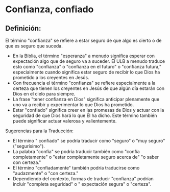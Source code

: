 # Confianza, confiado

## Definición: 

El término "confianza" se refiere a estar seguro de que algo es cierto o de que es seguro que suceda.

* En la Biblia, el término "esperanza" a menudo significa esperar con expectación algo que de seguro va a suceder.  El ULB a menudo traduce esto como "confianza" o "confianza en el futuro" o "confianza futura," especialmente cuando significa estar seguro de recibir lo que Dios ha prometido a los creyentes en Jesús.
* Con frecuencia el término "confianza" se refiere especialmente a la certeza que tienen los creyentes en Jesús de que algún día estarán con Dios en el cielo para siempre.
* La frase "tener confianza en Dios" significa anticipar plenamente que uno va a recibir y experimentar lo que Dios ha prometido.
* Estar "confiado" significa creer en las promesas de Dios y actuar con la seguridad de que Dios hará lo que Él ha dicho.  Este término también puede significar actuar valerosa y valientemente.

Sugerencias para la Traducción:

* El término " confiado" se podría traducir como "seguro" o "muy seguro" ("segurísimo").
* La palabra  "confía" se podría traducir también como "confía completamente" o "estar completamente seguro acerca de" "o saber con certeza."
* El término "confiadamente" también podría traducirse como "audazmente" o "con certeza."
* Dependiendo del contexto, formas de traducir "confianza" podrían incluir "completa seguridad" o " expectación segura" o "certeza".

